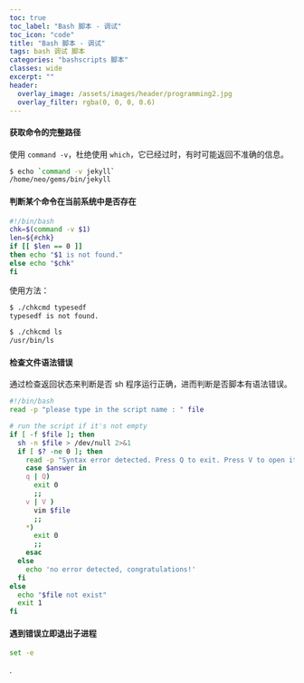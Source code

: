 ```yaml
---
toc: true
toc_label: "Bash 脚本 - 调试"
toc_icon: "code"
title: "Bash 脚本 - 调试"
tags: bash 调试 脚本
categories: "bashscripts 脚本"
classes: wide
excerpt: ""
header:
  overlay_image: /assets/images/header/programming2.jpg
  overlay_filter: rgba(0, 0, 0, 0.6)
---
```





#### 获取命令的完整路径

使用 `command -v`，杜绝使用 `which`，它已经过时，有时可能返回不准确的信息。

```bash
$ echo `command -v jekyll`
/home/neo/gems/bin/jekyll
```



#### 判断某个命令在当前系统中是否存在

```bash
#!/bin/bash
chk=$(command -v $1)
len=${#chk}
if [[ $len == 0 ]]
then echo "$1 is not found."
else echo "$chk"
fi
```

使用方法：

```bash
$ ./chkcmd typesedf
typesedf is not found.

$ ./chkcmd ls
/usr/bin/ls
```






#### 检查文件语法错误

通过检查返回状态来判断是否 sh 程序运行正确，进而判断是否脚本有语法错误。

```bash
#!/bin/bash
read -p "please type in the script name : " file

# run the script if it's not empty
if [ -f $file ]; then
  sh -n $file > /dev/null 2>&1
  if [ $? -ne 0 ]; then
    read -p "Syntax error detected. Press Q to exit. Press V to open it with vim" answer
    case $answer in
    q | Q)
      exit 0
      ;;
    v | V )
      vim $file
      ;;
    *)
      exit 0
      ;;
    esac
  else
    echo 'no error detected, congratulations!'
  fi
else
  echo "$file not exist"
  exit 1
fi
```







#### 遇到错误立即退出子进程

```bash
set -e
```





























.
